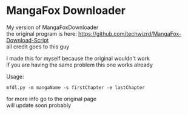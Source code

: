 # MangaFox Downloader # 
My version of MangaFoxDownloader  
the original program is here: https://github.com/techwizrd/MangaFox-Download-Script  
all credit goes to this guy  

I made this for myself because the original wouldn't work  
if you are having the same problem this one works already  

Usage:  
  
```mfdl.py -m mangaName -s firstChapter -e lastChapter  ```  
  
for more info go to the original page  
will update soon probably

